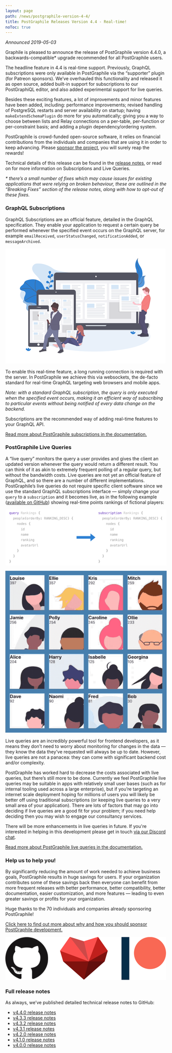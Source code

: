 ```yaml
---
layout: page
path: /news/postgraphile-version-4-4/
title: PostGraphile Releases Version 4.4 - Real-time!
noToc: true
---
```


_Announced 2019-05-03_

<p class='intro'>
Graphile is pleased to announce the release of PostGraphile version 4.4.0, a backwards-compatible* upgrade recommended for all PostGraphile users.
</p>

The headline feature in 4.4 is real-time support. Previously, GraphQL subscriptions were only available in PostGraphile via the “supporter” plugin (for Patreon sponsors). We’ve overhauled this functionality and released it as open source, added built-in support for subscriptions to our PostGraphiQL editor, and also added experimental support for live queries.

Besides these exciting features, a lot of improvements and minor features have been added, including: performance improvements; revised handling of PostgreSQL restarts and server availability on startup; having `makeExtendSchemaPlugin` do more for you automatically; giving you a way to choose between lists and Relay connections on a per-table, per-function or per-constraint basis; and adding a plugin dependency/ordering system.

PostGraphile is crowd-funded open-source software, it relies on financial contributions from the individuals and companies that are using it in order to keep advancing. Please [sponsor the project](/sponsor/), you will surely reap the rewards!

Technical details of this release can be found in the [release notes](https://github.com/graphile/postgraphile/releases/tag/v4.4.0), or read on for more information on Subscriptions and Live Queries.

_\* there’s a small number of fixes which may cause issues for existing applications that were relying on broken behaviour, these are outlined in the “Breaking Fixes” section of the release notes, along with how to opt-out of these fixes._

### GraphQL Subscriptions

GraphQL Subscriptions are an official feature, detailed in the GraphQL specification. They enable your application to request a certain query be performed whenever the specified event occurs on the GraphQL server, for example `emailReceived`, `userStatusChanged`, `notificationAdded`, or `messageArchived`.

<div class="tc">
<img alt="Real-time subscriptions" src="/images/undraw_realtime.png" />
</div>

To enable this real-time feature, a long running connection is required with the server. In PostGraphile we achieve this via websockets, the de-facto standard for real-time GraphQL targeting web browsers and mobile apps.

_Note: with a standard GraphQL subscription, the query is only executed when the specified event occurs, making it an efficient way of subscribing to particular events without being notified of every data change on the backend._

Subscriptions are the recommended way of adding real-time features to your GraphQL API.

[Read more about PostGraphile subscriptions in the documentation.](/postgraphile/subscriptions/)

### PostGraphile Live Queries

A “live query” monitors the query a user provides and gives the client an updated version whenever the query would return a different result. You can think of it as akin to extremely frequent polling of a regular query, but without the bandwidth costs. Live queries are not yet an official feature of GraphQL, and so there are a number of different implementations. PostGraphile’s live queries do not require specific client software since we use the standard GraphQL subscriptions interface — simply change your `query` to a `subscription` and it becomes live, as in the following example ([available on GitHub](https://github.com/graphile/livesotope)) showing real-time points rankings of fictional players:

<div class="tc">
<img alt="Changing a query to a live query" src="/images/query2subscription.png" style="max-height: 230px" />
</div>

<p></p>

<div class="tc">
<img alt="Demo of live query" src="/images/live_demo_rankings.gif" />
</div>

Live queries are an incredibly powerful tool for frontend developers, as it means they don’t need to worry about monitoring for changes in the data — they know the data they’ve requested will always be up to date. However, live queries are not a panacea: they can come with significant backend cost and/or complexity.

PostGraphile has worked hard to decrease the costs associated with live queries, but there’s still more to be done. Currently we feel PostGraphile live queries may be suitable in apps with relatively small user bases (such as for internal tooling used across a large enterprise), but if you’re targeting an internet scale deployment hoping for millions of users you will likely be better off using traditional subscriptions (or keeping live queries to a very small area of your application). There are lots of factors that may go into deciding if live queries are a good fit for your problem; if you need help deciding then you may wish to engage our consultancy services.

There will be more enhancements in live queries in future. If you're interested in helping in this development please get in touch [via our Discord chat](http://discord.gg/graphile).

[Read more about PostGraphile live queries in the documentation.](/postgraphile/live-queries/)

### Help us to help you!

By significantly reducing the amount of work needed to achieve business goals, PostGraphile results in huge savings for users. If your organization contributes some of these savings back then everyone can benefit from more frequent releases with better performance, better compatibility, better documentation, easier customization, and more features — leading to even greater savings or profits for your organization.

Huge thanks to the 70 individuals and companies already sponsoring PostGraphile!

[Click here to find out more about why and how you should sponsor PostGraphile development.](/sponsor/)

<div class="tc">
<img alt="Thank you" src="/images/thanks.png" />
</div>

### Full release notes

As always, we’ve published detailed technical release notes to GitHub:

- [v4.4.0 release notes](https://github.com/graphile/postgraphile/releases/tag/v4.4.0)
- [v4.3.3 release notes](https://github.com/graphile/postgraphile/releases/tag/v4.3.3)
- [v4.3.2 release notes](https://github.com/graphile/postgraphile/releases/tag/v4.3.2)
- [v4.3.1 release notes](https://github.com/graphile/postgraphile/releases/tag/v4.3.1)
- [v4.2.0 release notes](https://github.com/graphile/postgraphile/releases/tag/v4.2.0)
- [v4.1.0 release notes](https://github.com/graphile/postgraphile/releases/tag/v4.1.0)
- [v4.0.0 release notes](https://github.com/graphile/postgraphile/releases/tag/v4.0.0)

